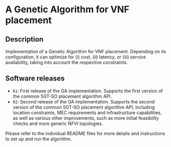 # A Genetic Algorithm for VNF placement

## Description
Implementation of a Genetic Algorithm for VNF placement. Depending on its 
configuration, it can optimize for (i) cost, (ii) latency, or (iii) service
availability, taking into account the respective constraints.

## Software releases
- `R1`: First release of the GA implementation. Supports the first version of 
the common 5GT-SO placement algorithm API.
- `R2`: Second release of the GA implementation. Supports the second version of 
the common 5GT-SO placement algorithm API, including location constraints, MEC
requirements and infrastructure capabilities, as well as various other
improvements, such as more initial feasibility checks and more generic NFVI
topologies.

Please refer to the individual README files for more details and instructions to
set up and run the algorithm.
